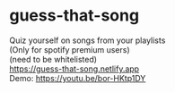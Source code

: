 # guess-that-song
Quiz yourself on songs from your playlists
<br>
(Only for spotify premium users)
<br>
(need to be whitelisted)
<br>
https://guess-that-song.netlify.app
<br>
Demo: https://youtu.be/bor-HKtp1DY
